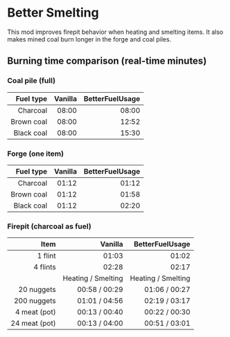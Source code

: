 # Better Smelting

This mod improves firepit behavior when heating and smelting items.
It also makes mined coal burn longer in the forge and coal piles.

## Burning time comparison (real-time minutes)

### Coal pile (full)

| Fuel type  | Vanilla | BetterFuelUsage |
| ---------: | ------: | --------------: |
|   Charcoal |   08:00 |           08:00 |
| Brown coal |   08:00 |           12:52 |
| Black coal |   08:00 |           15:30 |

### Forge (one item)

| Fuel type  | Vanilla | BetterFuelUsage |
| ---------: | ------: | --------------: |
|   Charcoal |   01:12 |           01:12 |
| Brown coal |   01:12 |           01:58 |
| Black coal |   01:12 |           02:20 |

### Firepit (charcoal as fuel)

|      Item      |      Vanilla       |  BetterFuelUsage   |
| -------------: | -----------------: | -----------------: |
|   1 flint      |              01:03 |              01:02 |
|   4 flints     |              02:28 |              02:17 |
|                | Heating / Smelting | Heating / Smelting |
|  20 nuggets    |      00:58 / 00:29 |      01:06 / 00:27 |
| 200 nuggets    |      01:01 / 04:56 |      02:19 / 03:17 |
|   4 meat (pot) |      00:13 / 00:40 |      00:22 / 00:30 |
|  24 meat (pot) |      00:13 / 04:00 |      00:51 / 03:01 |
